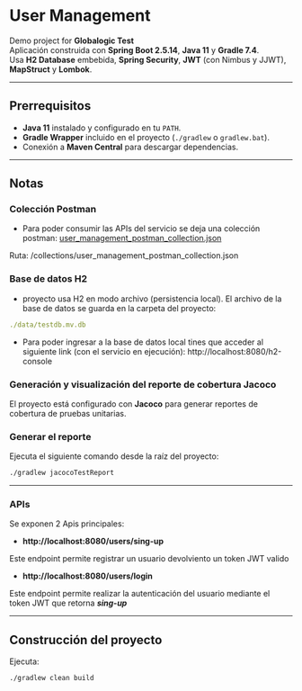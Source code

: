 # User Management

Demo project for **Globalogic Test**  
Aplicación construida con **Spring Boot 2.5.14**, **Java 11** y **Gradle 7.4**.  
Usa **H2 Database** embebida, **Spring Security**, **JWT** (con Nimbus y JJWT), **MapStruct** y **Lombok**.

---

## Prerrequisitos

- **Java 11** instalado y configurado en tu `PATH`.
- **Gradle Wrapper** incluido en el proyecto (`./gradlew` o `gradlew.bat`).
- Conexión a **Maven Central** para descargar dependencias.

---

## Notas

### Colección Postman

- Para poder consumir las APIs del servicio se deja una colección postman:
[user_management_postman_collection.json](collections/user_management_postman_collection.json)

Ruta: /collections/user_management_postman_collection.json

### Base de datos H2

-  proyecto usa H2 en modo archivo (persistencia local).
El archivo de la base de datos se guarda en la carpeta del proyecto:

```yaml
./data/testdb.mv.db
```

- Para poder ingresar a la base de datos local tines que acceder al siguiente 
link (con el servicio en ejecución):
  http://localhost:8080/h2-console

### Generación y visualización del reporte de cobertura Jacoco

El proyecto está configurado con **Jacoco** para generar reportes de cobertura de pruebas unitarias.

### Generar el reporte

Ejecuta el siguiente comando desde la raíz del proyecto:

```bash
./gradlew jacocoTestReport
```

---

### APIs

Se exponen 2 Apis principales:

- **http://localhost:8080/users/sing-up** </br>

Este endpoint permite registrar un usuario devolviento un token JWT valido

- **http://localhost:8080/users/login** </br>

Este endpoint permite realizar la autenticación del usuario mediante el token JWT que retorna **_sing-up_**

---

## Construcción del proyecto

Ejecuta:

```bash
./gradlew clean build
```

